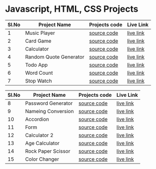# Javascript, HTML, CSS Projects

Sl.No  | Project Name | Projects code | Live Link 
-------|--------------|---------------|-----------
  1    | Music Player |[source code](https://github.com/Melto007/jsp1-music-player) | [live link](https://jsp1-music-player.netlify.app/)
  2    | Card Game |[source code](https://github.com/Melto007/jsp2-card-game) | [live link](https://jsp2-card-game.netlify.app/)
  3    | Calculator | [source code](https://github.com/Melto007/jsp3-calculator) | [live link](https://jsp3-calculator.netlify.app/)
  4    | Random Quote Generator | [source code](https://github.com/Melto007/jsp4-random-quote-generator) | [live link](https://jsp4-random-quote-generator.netlify.app/)  
  5    | Todo App | [source code](https://github.com/Melto007/js5-ToDoApp) | [live link](https://js5-todoapp.netlify.app/)
  6    | Word Count | [source code](https://github.com/Melto007/js7-word-count) | [live link](https://js7-word-count.netlify.app/)
  7    | Stop Watch |[source code](https://github.com/Melto007/js6-stop-watch) | [live link](https://js6-stop-watch.netlify.app/)
    
  Sl.No  | Project Name | Projects code | Live Link 
-------|--------------|-----------------|-----------
  8    | Password Generator | [source code](https://github.com/Melto007/project4-password-generator) | [live link](https://javascript4-password-generator.netlify.app/)
  9   | Nameing Conversion  | [source code](https://github.com/Melto007/Javascript2-Nameing-conversion) | [live link](https://javascript2-naming-conversion.netlify.app/)
  10   | Accordion | [source code](https://github.com/Melto007/Javascript1-Accordion) | [live link](https://javascript1-accordion.netlify.app/)
  11   | Form | [source code](https://github.com/Melto007/js_form) | [live link](https://myjsform.netlify.app/)
  12   | Calculator 2 | [source code](https://github.com/Melto007/javascript7-Calculator) | [live link](https://javascript7-calculator.netlify.app/)
  13   | Age Calculator  | [source code](https://github.com/Melto007/javascript6-age-calculator) | [live link](https://javascript6-age-calculator.netlify.app/)
  14   | Rock Paper Scissor | [source code](https://github.com/Melto007/javascript5-rock-paper-scissors) | [live link](https://javascript5-rock-paper-scissors.netlify.app/)
  15   | Color Changer | [source code](https://github.com/Melto007/Javascript3-color-changer) | [live link](https://javascript3-color-changer.netlify.app/)
